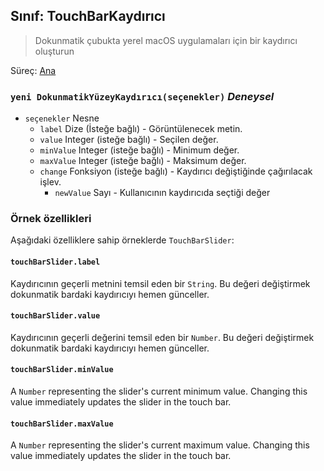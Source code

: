 ## Sınıf: TouchBarKaydırıcı

> Dokunmatik çubukta yerel macOS uygulamaları için bir kaydırıcı oluşturun

Süreç: [Ana](../tutorial/quick-start.md#main-process)

### `yeni DokunmatikYüzeyKaydırıcı(seçenekler)` *Deneysel*

* `seçenekler` Nesne 
  * `label` Dize (İsteğe bağlı) - Görüntülenecek metin.
  * `value` Integer (isteğe bağlı) - Seçilen değer.
  * `minValue` Integer (isteğe bağlı) - Minimum değer.
  * `maxValue` Integer (isteğe bağlı) - Maksimum değer.
  * `change` Fonksiyon (isteğe bağlı) - Kaydırıcı değiştiğinde çağırılacak işlev. 
    * `newValue` Sayı - Kullanıcının kaydırıcıda seçtiği değer

### Örnek özellikleri

Aşağıdaki özelliklere sahip örneklerde `TouchBarSlider`:

#### `touchBarSlider.label`

Kaydırıcının geçerli metnini temsil eden bir `String`. Bu değeri değiştirmek dokunmatik bardaki kaydırıcıyı hemen günceller.

#### `touchBarSlider.value`

Kaydırıcının geçerli değerini temsil eden bir `Number`. Bu değeri değiştirmek dokunmatik bardaki kaydırıcıyı hemen günceller.

#### `touchBarSlider.minValue`

A `Number` representing the slider's current minimum value. Changing this value immediately updates the slider in the touch bar.

#### `touchBarSlider.maxValue`

A `Number` representing the slider's current maximum value. Changing this value immediately updates the slider in the touch bar.